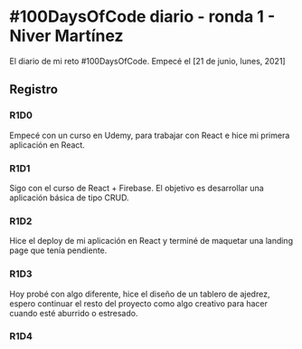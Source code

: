 # #100DaysOfCode diario - ronda 1 - Niver Martínez

El diario de mi reto #100DaysOfCode. Empecé el [21 de junio, lunes, 2021]

## Registro

### R1D0

Empecé con un curso en Udemy, para trabajar con React e hice mi primera aplicación en React.

### R1D1

Sigo con el curso de React + Firebase. El objetivo es desarrollar una aplicación básica de tipo CRUD.

### R1D2

Hice el deploy de mi aplicación en React y terminé de maquetar una landing page que tenía pendiente.

### R1D3

Hoy probé con algo diferente, hice el diseño de un tablero de ajedrez, espero continuar el resto del
proyecto como algo creativo para hacer cuando esté aburrido o estresado.

### R1D4
